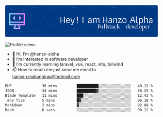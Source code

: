 ![Header](./github-header-image.png)

![Profile views](https://gpvc.arturio.dev/hanzo-alpha)

- 👋 Hi, I’m @hanzo-alpha
- 👀 I’m interested in software developer
- 🌱 I’m currently learning laravel, vue, react, vite, tailwind
- 📫 How to reach me just send me email to hansen.makangiras@hotmail.com 

<!---
hanzo-alpha/hanzo-alpha is a ✨ special ✨ repository because its `README.md` (this file) appears on your GitHub profile.
You can click the Preview link to take a look at your changes.
--->

<!--START_SECTION:waka-->

```text
PHP              36 mins         ██████████░░░░░░░░░░░░░░░   40.12 %
JSON             34 mins         █████████▓░░░░░░░░░░░░░░░   38.25 %
Blade Template   11 mins         ███░░░░░░░░░░░░░░░░░░░░░░   12.43 %
.env file        5 mins          █▓░░░░░░░░░░░░░░░░░░░░░░░   06.18 %
Markdown         2 mins          ▓░░░░░░░░░░░░░░░░░░░░░░░░   02.88 %
Bash             0 secs          ░░░░░░░░░░░░░░░░░░░░░░░░░   00.12 %
```

<!--END_SECTION:waka-->
